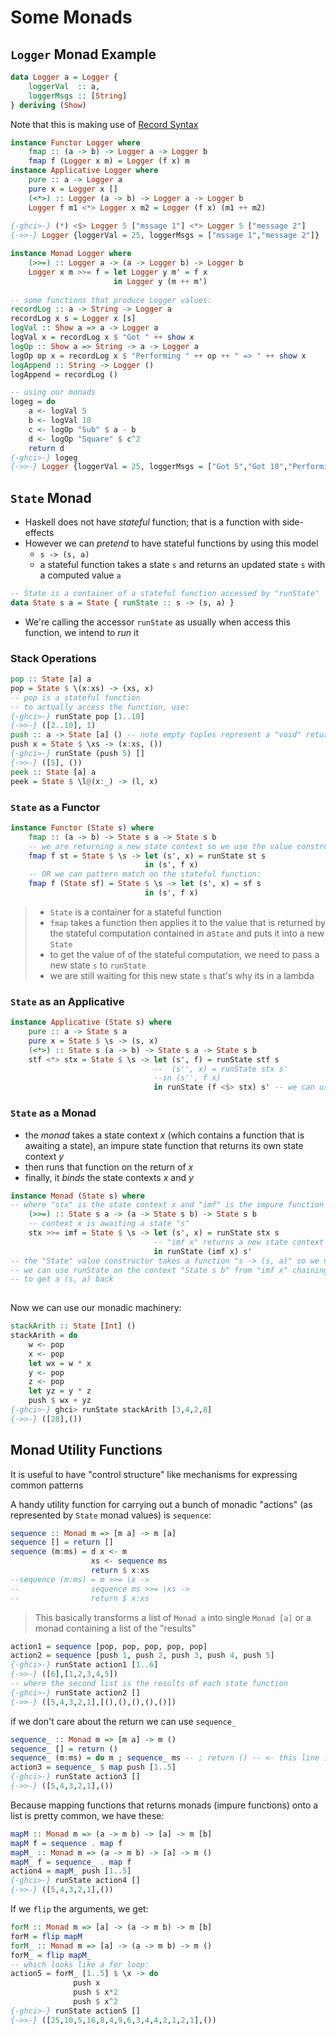 # Some Monads

## `Logger` Monad Example

```haskell
data Logger a = Logger {
    loggerVal  :: a,
    loggerMsgs :: [String]
} deriving (Show)
```

Note that this is making use of [Record Syntax](8-Defining-Types-and-Type-Classes.md#Record-Syntax)

```haskell
instance Functor Logger where
    fmap :: (a -> b) -> Logger a -> Logger b
    fmap f (Logger x m) = Logger (f x) m
instance Applicative Logger where
    pure :: a -> Logger a
    pure x = Logger x []
    (<*>) :: Logger (a -> b) -> Logger a -> Logger b
    Logger f m1 <*> Logger x m2 = Logger (f x) (m1 ++ m2)
    
{-ghci>-} (*) <$> Logger 5 ["mssage 1"] <*> Logger 5 ["message 2"]
{->>-} Logger {loggerVal = 25, loggerMsgs = ["mssage 1","message 2"]}

instance Monad Logger where
    (>>=) :: Logger a -> (a -> Logger b) -> Logger b
    Logger x m >>= f = let Logger y m' = f x
    				   in Logger y (m ++ m')
    				   
-- some functions that produce Logger values:
recordLog :: a -> String -> Logger a
recordLog x s = Logger x [s]
logVal :: Show a => a -> Logger a
logVal x = recordLog x $ "Got " ++ show x
logOp :: Show a => String -> a -> Logger a
logOp op x = recordLog x $ "Performing " ++ op ++ " => " ++ show x
logAppend :: String -> Logger ()
logAppend = recordLog ()

-- using our monads
logeg = do
    a <- logVal 5
    b <- logVal 10
    c <- logOp "Sub" $ a - b
    d <- logOp "Square" $ c^2
    return d
{-ghci>-} logeg
{->>-} Logger {loggerVal = 25, loggerMsgs = ["Got 5","Got 10","Performing Sub => -5","Performing Square => 25"]}
```

## `State` Monad

- Haskell does not have *stateful* function; that is a function with side-effects
- However we can *pretend* to have stateful functions by using this model
  - `s -> (s, a)`
  - a stateful function takes a state `s` and returns an updated state `s` with a computed value `a`

```haskell
-- State is a container of a stateful function accessed by "runState"
data State s a = State { runState :: s -> (s, a) }
```

- We're calling the accessor `runState` as usually when access this function, we intend to *run* it

### Stack Operations

```haskell
pop :: State [a] a
pop = State $ \(x:xs) -> (xs, x)
-- pop is a stateful function
-- to actually access the function, use:
{-ghci>-} runState pop [1..10]
{->>-} ([2..10], 1)
push :: a -> State [a] () -- note empty tuples represent a "void" return
push x = State $ \xs -> (x:xs, ())
{-ghci>-} runState (push 5) []
{->>-} ([5], ())
peek :: State [a] a
peek = State $ \l@(x:_) -> (l, x)
```

### `State` as a Functor

```haskell
instance Functor (State s) where
	fmap :: (a -> b) -> State s a -> State s b
	-- we are returning a new state context so we use the value constructor "State"
	fmap f st = State $ \s -> let (s', x) = runState st s 
							  in (s', f x)
  	-- OR we can pattern match on the stateful function:
  	fmap f (State sf) = State $ \s -> let (s', x) = sf s 
							  in (s', f x)
```

> - `State` is a container for a stateful function
> - `fmap` takes a function then applies it to the value that is returned by the stateful computation contained in a`State` and puts it into a new `State`
> - to get the value of of the stateful computation, we need to pass a new state `s` to `runState`
> - we are still waiting for this new state `s` that's why its in a lambda

### `State` as an Applicative

```haskell
instance Applicative (State s) where
	pure :: a -> State s a
	pure x = State $ \s -> (s, x)
	(<*>) :: State s (a -> b) -> State s a -> State s b
	stf <*> stx = State $ \s -> let (s', f) = runState stf s
    							--	(s'', x) = runState stx s'
                                --in (s'', f x) 
                                in runState (f <$> stx) s' -- we can use fmap here
```

### `State` as a Monad

- the *monad* takes a state context $x$ (which contains a function that is awaiting a state), an impure state function that returns its own state context $y$
- then runs that function on the return of $x$
- finally, it *binds* the state contexts $x$ and $y$

```haskell
instance Monad (State s) where
-- where "stx" is the state context x and "imf" is the impure function
    (>>=) :: State s a -> (a -> State s b) -> State s b
    -- context x is awaiting a state "s"
    stx >>= imf = State $ \s -> let (s', x) = runState stx s
    							-- "imf x" returns a new state context y ("State s b")
								in runState (imf x) s'
-- the "State" value constructor takes a function "s -> (s, a)" so we need the lambda to return "(s, a)"
-- we can use runState on the context "State s b" from "imf x" chaining "s'"
-- to get a (s, a) back
	
```

Now we can use our monadic machinery:

```haskell
stackArith :: State [Int] ()
stackArith = do
    w <- pop
    x <- pop
    let wx = w * x
    y <- pop
    z <- pop
    let yz = y * z
    push $ wx + yz
{-ghci>-} ghci> runState stackArith [3,4,2,8]
{->>-} ([28],())
```

## Monad Utility Functions

It is useful to have "control structure" like mechanisms for expressing common patterns

A handy utility function for carrying out a bunch of monadic "actions" (as represented by `State` monad values) is `sequence`:

```haskell
sequence :: Monad m => [m a] -> m [a]
sequence [] = return []
sequence (m:ms) = d x <- m
                  xs <- sequence ms
                  return $ x:xs
--sequence (m:ms) = m >>= \x -> 
--				  sequence ms >>= \xs ->
--				  return $ x:xs
```

> This basically transforms a list of `Monad a` into single `Monad [a]` or a monad containing a list of the "results"

```haskell
action1 = sequence [pop, pop, pop, pop, pop]
action2 = sequence [push 1, push 2, push 3, push 4, push 5]
{-ghci>-} runState action1 [1..6]
{->>-} ([6],[1,2,3,4,5])
-- where the second list is the results of each state function
{-ghci>-} runState action2 []
{->>-} ([5,4,3,2,1],[(),(),(),(),()])
```

if we don't care about the return we can use `sequence_`

```haskell
sequence_ :: Monad m => [m a] -> m ()
sequence_ [] = return ()
sequence_ (m:ms) = do m ; sequence_ ms -- ; return () -- <- this line is redundant
action3 = sequence_ $ map push [1..5]
{-ghci>-} runState action3 []
{->>-} ([5,4,3,2,1],())
```

Because mapping functions that returns monads (impure functions) onto a list is pretty common, we have these:

```haskell
mapM :: Monad m => (a -> m b) -> [a] -> m [b]
mapM f = sequence . map f
mapM_ :: Monad m => (a -> m b) -> [a] -> m ()
mapM_ f = sequence_ . map f
action4 = mapM_ push [1..5]
{-ghci>-} runState action4 []
{->>-} ([5,4,3,2,1],())
```

If we `flip` the arguments, we get:

```haskell
forM :: Monad m => [a] -> (a -> m b) -> m [b]
forM = flip mapM
forM_ :: Monad m => [a] -> (a -> m b) -> m ()
forM_ = flip mapM_
-- which looks like a for loop:
action5 = forM_ [1..5] $ \x -> do
              push x
              push $ x*2
              push $ x^2
{-ghci>-} runState action5 []
{->>-} ([25,10,5,16,8,4,9,6,3,4,4,2,1,2,1],())
```

 

